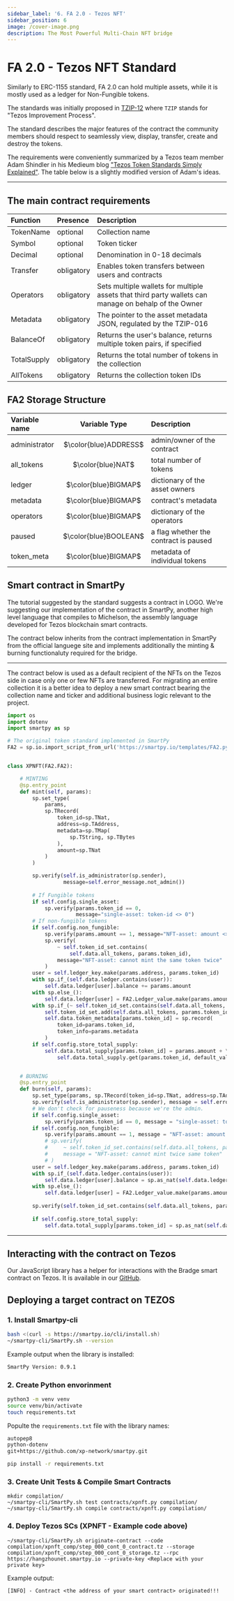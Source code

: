 ```yaml
---
sidebar_label: '6. FA 2.0 - Tezos NFT'
sidebar_position: 6
image: /cover-image.png
description: The Most Powerful Multi-Chain NFT bridge
---
```


# FA 2.0 - Tezos NFT Standard

Similarly to ERC-1155 standard, FA 2.0 can hold multiple assets, while it is mostly used as a ledger for Non-Fungible tokens.

The standards was initially proposed in [TZIP-12](https://gitlab.com/tezos/tzip/-/tree/master/proposals/tzip-12) where `TZIP` stands for "Tezos Improvement Process".

The standard describes the major features of the contract the community members should respect to seamlessly view, display, transfer, create and destroy the tokens.

The requirements were conveniently summarized by a Tezos team member Adam Shindler in his Medieum blog ["Tezos Token Standards Simply Explained"](https://medium.com/tezos-israel/tezos-token-standards-simply-explained-352e76c1ee5b). The table below is a slightly modified version of Adam's ideas.

***

## The main contract requirements

|Function|Presence|Description|
|:-|:-|:-|
|TokenName|optional|Collection name|
|Symbol|optional|Token ticker|
|Decimal|optional|Denomination in 0-18 decimals|
|Transfer|obligatory|Enables token transfers between users and contracts|
|Operators|obligatory|Sets multiple wallets for multiple assets that third party wallets can manage on behalp of the Owner|
|Metadata|obligatory|The pointer to the asset metadata JSON, regulated by the TZIP-016|
|BalanceOf|obligatory|Returns the user's balance, returns multiple token pairs, if specified|
|TotalSupply|obligatory|Returns the total number of tokens in the collection|
|AllTokens|obligatory|Returns the collection token IDs|


## FA2 Storage Structure

|Variable name|Variable Type|Description|
|:-|:-:|:-|
|administrator|$\color{blue}ADDRESS$|admin/owner of the contract|
|all_tokens|$\color{blue}NAT$|total number of tokens|
|ledger|$\color{blue}BIGMAP$|dictionary of the asset owners|
|metadata|$\color{blue}BIGMAP$|contract's metadata|
|operators|$\color{blue}BIGMAP$|dictionary of the operators|
|paused|$\color{blue}BOOLEAN$|a flag whether the contract is paused|
|token_meta|$\color{blue}BIGMAP$|metadata of individual tokens|

## Smart contract in SmartPy

The tutorial suggested by the standard suggests a contract in LOGO. We're suggesting our implementation of the contract in SmartPy, another high level language that compiles to Michelson, the assembly language developed for Tezos blockchain smart contracts.

The contract below inherits from the contract implementation in SmartPy from the official languege site and implements additionally the minting & burning functionaluty required for the bridge.

***

The contract below is used as a default recipient of the NFTs on the Tezos side in case only one or few NFTs are transferred. For migrating an entire collection it is a better idea to deploy a new smart contract bearing the collection name and ticker and additional business logic relevant to the project.

```python
import os
import dotenv
import smartpy as sp

# The original token standard implemented in SmartPy
FA2 = sp.io.import_script_from_url('https://smartpy.io/templates/FA2.py')


class XPNFT(FA2.FA2):

    # MINTING
    @sp.entry_point
    def mint(self, params):
        sp.set_type(
            params,
            sp.TRecord(
                token_id=sp.TNat,
                address=sp.TAddress,
                metadata=sp.TMap(
                    sp.TString, sp.TBytes
                ),
                amount=sp.TNat
            )
        )

        sp.verify(self.is_administrator(sp.sender),
                  message=self.error_message.not_admin())
        
        # If Fungible tokens
        if self.config.single_asset:
            sp.verify(params.token_id == 0,
                      message="single-asset: token-id <> 0")
        # If non-fungible tokens
        if self.config.non_fungible:
            sp.verify(params.amount == 1, message="NFT-asset: amount <> 1")
            sp.verify(
                ~ self.token_id_set.contains(
                    self.data.all_tokens, params.token_id),
                message="NFT-asset: cannot mint the same token twice"
            )
        user = self.ledger_key.make(params.address, params.token_id)
        with sp.if_(self.data.ledger.contains(user)):
            self.data.ledger[user].balance += params.amount
        with sp.else_():
            self.data.ledger[user] = FA2.Ledger_value.make(params.amount)
        with sp.if_(~ self.token_id_set.contains(self.data.all_tokens, params.token_id)):
            self.token_id_set.add(self.data.all_tokens, params.token_id)
            self.data.token_metadata[params.token_id] = sp.record(
                token_id=params.token_id,
                token_info=params.metadata
            )
        if self.config.store_total_supply:
            self.data.total_supply[params.token_id] = params.amount + \
                self.data.total_supply.get(params.token_id, default_value=0)


    # BURNING
    @sp.entry_point
    def burn(self, params):
        sp.set_type(params, sp.TRecord(token_id=sp.TNat, address=sp.TAddress, amount=sp.TNat))
        sp.verify(self.is_administrator(sp.sender), message = self.error_message.not_admin())
        # We don't check for pauseness because we're the admin.
        if self.config.single_asset:
            sp.verify(params.token_id == 0, message = "single-asset: token-id <> 0")
        if self.config.non_fungible:
            sp.verify(params.amount == 1, message = "NFT-asset: amount <> 1")
            # sp.verify(
            #     ~ self.token_id_set.contains(self.data.all_tokens, params.token_id),
            #     message = "NFT-asset: cannot mint twice same token"
            # )
        user = self.ledger_key.make(params.address, params.token_id)
        with sp.if_(self.data.ledger.contains(user)):
            self.data.ledger[user].balance = sp.as_nat(self.data.ledger[user].balance - params.amount)
        with sp.else_():
            self.data.ledger[user] = FA2.Ledger_value.make(params.amount)
            
        sp.verify(self.token_id_set.contains(self.data.all_tokens, params.token_id), "token-id doesn't exists.")
            
        if self.config.store_total_supply:
            self.data.total_supply[params.token_id] = sp.as_nat(self.data.total_supply.get(params.token_id, default_value = 0) - params.amount)
```

***

## Interacting with the contract on Tezos

Our JavaScript library has a helper for interactions with the Bradge smart contract on Tezos. It is available in our [GitHub](https://github.com/XP-NETWORK/xpjs/blob/secretjs/src/helpers/tezos.ts).

## Deploying a target contract on TEZOS

### 1. Install Smartpy-cli
```bash
bash <(curl -s https://smartpy.io/cli/install.sh)
~/smartpy-cli/SmartPy.sh --version
```

Example output when the library is installed:

```bash
SmartPy Version: 0.9.1
```


### 2. Create Python envorinment
```bash
python3 -m venv venv
source venv/bin/activate
touch requirements.txt
```

Populte the `requirements.txt` file with the library names:

```txt
autopep8
python-dotenv
git+https://github.com/xp-network/smartpy.git
```

```bash
pip install -r requirements.txt
```

### 3. Create Unit Tests & Compile Smart Contracts
```
mkdir compilation/
~/smartpy-cli/SmartPy.sh test contracts/xpnft.py compilation/
~/smartpy-cli/SmartPy.sh compile contracts/xpnft.py compilation/
```

### 4. Deploy Tezos SCs (XPNFT - Example code above)
```
~/smartpy-cli/SmartPy.sh originate-contract --code compilation/xpnft_comp/step_000_cont_0_contract.tz --storage compilation/xpnft_comp/step_000_cont_0_storage.tz --rpc https://hangzhounet.smartpy.io --private-key <Replace with your private key>
```
Example output:
```
[INFO] - Contract <the address of your smart contract> originated!!!
```